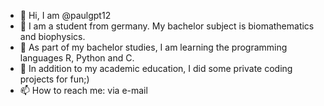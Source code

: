 - 👋 Hi, I am @paulgpt12
- 🌱 I am a student from germany. My bachelor subject is biomathematics and biophysics.
- 🌱 As part of my bachelor studies, I am learning the programming languages R, Python and C.
- 🌱 In addition to my academic education, I did some private coding projects for fun;)
- 📫 How to reach me: via e-mail

<!---
paulgpt12/paulgpt12 is a ✨ special ✨ repository because its `README.md` (this file) appears on your GitHub profile.
You can click the Preview link to take a look at your changes.
--->
